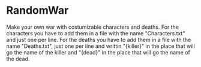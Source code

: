# RandomWar
Make your own war with costumizable characters and deaths.
For the characters you have to add them in a file with the name "Characters.txt" and just one per line.
For the deaths you have to add them in a file with the name "Deaths.txt", just one per line and writtin "{killer}" in the place 
that will go the name of the killer and "{dead}" in the place that will go the name of the dead.
